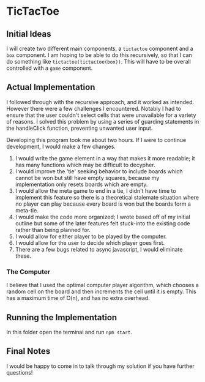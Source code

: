 # TicTacToe

## Initial Ideas

I will create two different main components, a `tictactoe` component and a `box` component. I am hoping to be able to do this recursively, so that I can do something like `tictactoe(tictactoe(box))`. This will have to be overall controlled with a `game` component.

## Actual Implementation

I followed through with the recursive approach, and it worked as intended. However there were a few challenges I encountered. Notably I had to ensure that the user couldn't select cells that were unavailable for a variety of reasons. I solved this problem by using a series of guarding statements in the handleClick function, preventing unwanted user input.

Developing this program took me about two hours. If I were to continue development, I would make a few changes.

1.  I would write the game element in a way that makes it more readable; it has many functions which may be difficult to decypher. 
2. I would improve the 'tie' seeking behavior to include boards which cannot be won but still have empty squares, because my implementation only resets boards which are empty.
3. I would allow the meta game to end in a tie, I didn't have time to implement this feature so there is a theoretical stalemate situation where no player can play because every board is won but the boards form a meta-tie.
4. I would make the code more organized; I wrote based off of my initial outline but some of the later features felt stuck-into the existing code rather than being planned for.
5. I would allow for either player to be played by the computer.
6. I would allow for the user to decide which player goes first.
7. There are a few bugs related to async javascript, I would eliminate these.

### The Computer

I believe that I used the optimal computer player algorithm, which chooses a random cell on the board and then increments the cell until it is empty. This has a maximum time of O(n), and has no extra overhead.

## Running the Implementation

In this folder open the terminal and run `npm start`.

## Final Notes

I would be happy to come in to talk through my solution if you have further questions!
